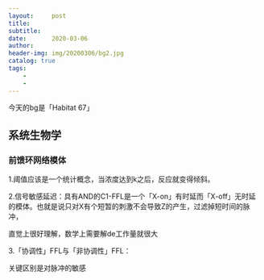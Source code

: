 ```yaml
---
layout:     post
title:      
subtitle:   
date:       2020-03-06
author:     
header-img: img/20200306/bg2.jpg
catalog: true
tags:
    - 
    - 
---
```

今天的bg是「Habitat 67」
## 系统生物学
### 前馈环网络模体
1.阈值应该是一个统计概念，当浓度达到k之后，反应就变得倾斜。

2.信号敏感延迟：具有AND的C1-FFL是一个「X-on」有时延而「X-off」无时延的模体。也就是说只对X有个短暂的刺激不会导致Z的产生，过滤掉短时间的脉冲，

直觉上很好理解，数学上需要解de工作量就很大

3.「协调性」FFL与「非协调性」FFL：

关键区别是对脉冲的敏感
